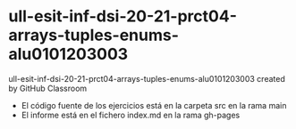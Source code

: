 # ull-esit-inf-dsi-20-21-prct04-arrays-tuples-enums-alu0101203003
ull-esit-inf-dsi-20-21-prct04-arrays-tuples-enums-alu0101203003 created by GitHub Classroom

* El código fuente de los ejercicios está en la carpeta src en la rama main
* El informe está en el fichero index.md en la rama gh-pages
